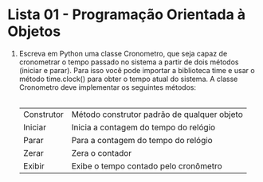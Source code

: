 # Lista 01 - Programação Orientada à Objetos

<ol>
    <li>Escreva em Python uma classe Cronometro, que seja capaz de cronometrar o tempo passado no sistema a partir de dois métodos (iniciar e parar). Para isso você pode importar a biblioteca time e usar o método time.clock() para obter o tempo atual do sistema. A classe Cronometro deve implementar os seguintes métodos:</li>
    <br>
    <table>
        <tr>
            <td> Construtor </td>
            <td> Método construtor padrão de qualquer objeto </td>
        </tr>
        <tr>
            <td> Iniciar </td>
            <td> Inicia a contagem do tempo do relógio </td>
        </tr>
        <tr>
            <td> Parar </td>
            <td> Para a contagem do tempo do relógio </td>
        </tr>
        <tr>
            <td> Zerar </td>
            <td> Zera o contador </td>
        </tr>
        <tr>
            <td> Exibir </td>
            <td> Exibe o tempo contado pelo cronômetro  </td>
        </tr>
    </table>
    <br>
</ol>
